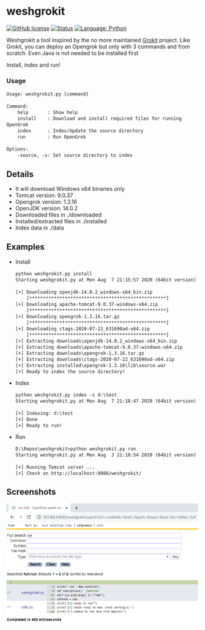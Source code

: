 # weshgrokit


[![GitHub license](https://img.shields.io/badge/license-MIT-blue.svg)](#)
[![Status](https://img.shields.io/badge/Status-Experimental-orange.svg)](#)
[![Language: Python](https://img.shields.io/badge/Language-Python-brightgreen.svg?tyle=flat-square)](#)
<br />

Weshgrokit a tool inspired by the no more maintained [Grokit](https://github.com/raghusesha/grokit) project.
Like Grokit, you can deploy an Opengrok but only with 3 commands and from scratch.
Even Java is not needed to be installed first

Install, index and run!


### Usage


    Usage: weshgrokit.py [command]

    Command:
        help       : Show help
        install    : Download and install required files for running OpenGrok
        index      : Index/Update the source directory
        run        : Run OpenGrok
    
    Options:
        -source, -s: Set source directory to index


## Details

- It will download Windows x64 binaries only
- Tomcat version: 9.0.37
- Opengrok version: 1.3.16
- OpenJDK version: 14.0.2
- Downloaded files in ./downloaded
- Installed/extracted files in ./installed
- Index data in ./data

## Examples

- Install

    
      python weshgrokit.py install
      Starting weshgrokit.py at Mon Aug  7 21:15:57 2020 (64bit version)
    
      [+] Downloading openjdk-14.0.2_windows-x64_bin.zip
          [**************************************************]
      [+] Downloading apache-tomcat-9.0.37-windows-x64.zip
          [**************************************************]
      [+] Downloading opengrok-1.3.16.tar.gz
          [**************************************************]
      [+] Downloading ctags-2020-07-22_631690ad-x64.zip
          [**************************************************]
      [+] Extracting downloads\openjdk-14.0.2_windows-x64_bin.zip
      [+] Extracting downloads\apache-tomcat-9.0.37-windows-x64.zip
      [+] Extracting downloads\opengrok-1.3.16.tar.gz
      [+] Extracting downloads\ctags-2020-07-22_631690ad-x64.zip
      [+] Extracting installed\opengrok-1.3.16\lib\source.war
      [+] Ready to index the source directory!


- Index


      python weshgrokit.py index -s d:\test
      Starting weshgrokit.py at Mon Aug  7 21:18:47 2020 (64bit version)
    
      [+] Indexing: d:\test
      [+] Done
      [+] Ready to run!

- Run


      D:\Repos\weshgrokit>python weshgrokit.py run
      Starting weshgrokit.py at Mon Aug  3 21:18:54 2020 (64bit version)
    
      [+] Running Tomcat server ...
      [+] Check on http://localhost:8080/weshgrokit/



## Screenshots

<p align="center">
  <img alt="screenshot" src="screenshot.png">
</p>
